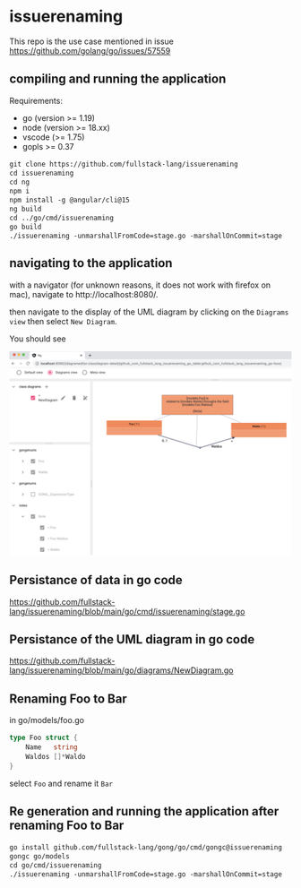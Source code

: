 # issuerenaming

This repo is the use case mentioned in issue https://github.com/golang/go/issues/57559

## compiling and running the application

Requirements:
 - go (version >= 1.19)
 - node (version >= 18.xx)
 - vscode (>= 1.75)
 - gopls >= 0.37

```
git clone https://github.com/fullstack-lang/issuerenaming
cd issuerenaming
cd ng
npm i
npm install -g @angular/cli@15
ng build
cd ../go/cmd/issuerenaming
go build
./issuerenaming -unmarshallFromCode=stage.go -marshallOnCommit=stage 
```

## navigating to the application

with a navigator (for unknown reasons, it does not work with firefox on mac), navigate to http://localhost:8080/.

then navigate to the display of the UML diagram by clicking on the `Diagrams view` then select `New Diagram`.

You should see

<img width="762" alt="Screenshot 2023-02-09 at 08 14 49" src="./UML diagram before renaming.png">

## Persistance of data in go code

https://github.com/fullstack-lang/issuerenaming/blob/main/go/cmd/issuerenaming/stage.go

## Persistance of the UML diagram in go code

https://github.com/fullstack-lang/issuerenaming/blob/main/go/diagrams/NewDiagram.go

## Renaming Foo to Bar

in go/models/foo.go

```go
type Foo struct {
	Name   string
	Waldos []*Waldo
}
```

select `Foo` and rename it `Bar`

## Re generation and running the application after renaming Foo to Bar

```
go install github.com/fullstack-lang/gong/go/cmd/gongc@issuerenaming
gongc go/models
cd go/cmd/issuerenaming
./issuerenaming -unmarshallFromCode=stage.go -marshallOnCommit=stage 
```
